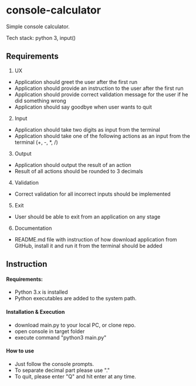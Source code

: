# console-calculator
Simple console calculator.

Tech stack: python 3, input()

## Requirements 

1. UX
* Application should greet the user after the first run
* Application should provide an instruction to the user after the first run
* Application should provide correct validation message for the user if he did something wrong
* Application should say goodbye when user wants to quit

2. Input
* Application should take two digits as input from the terminal
* Application should take one of the following actions as an input from the terminal (+, -, *, /)

3. Output
* Application should output the result of an action
* Result of all actions should be rounded to 3 decimals

4. Validation
* Correct validation for all incorrect inputs should be implemented

5. Exit
* User should be able to exit from an application on any stage

6. Documentation
* README.md file with instruction of how download application from GitHub, install it and run it from the terminal should be added

## Instruction
#### Requirements:
* Python 3.x is installed
* Python executables are added to the system path.
#### Installation & Execution
* download main.py to your local PC, or clone repo.
* open console in target folder 
* execute command "python3 main.py"
#### How to use
* Just follow the console prompts.
* To separate decimal part please use "."
* To quit, please enter "Q" and hit enter at any time.